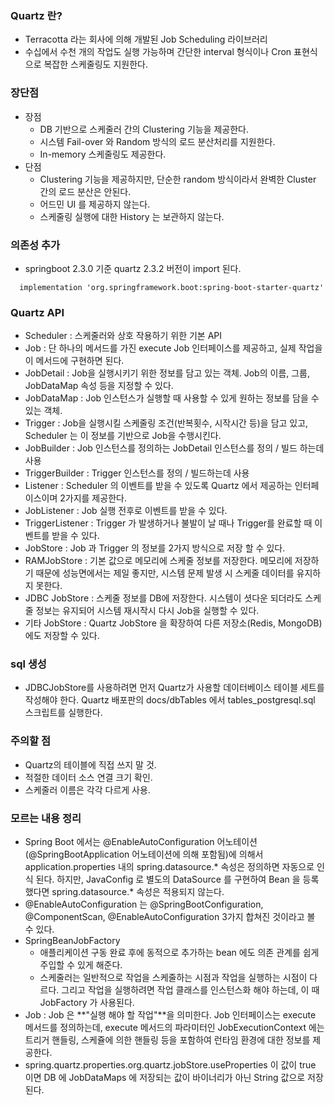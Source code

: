 ### Quartz 란? 
- Terracotta 라는 회사에 의해 개발된 Job Scheduling 라이브러리 
- 수십에서 수천 개의 작업도 실행 가능하며 간단한 interval 형식이나 Cron 표현식으로 복잡한 스케줄링도 지원한다. 

### 장단점 
- 장점 
    - DB 기반으로 스케줄러 간의 Clustering 기능을 제공한다. 
    - 시스템 Fail-over 와 Random 방식의 로드 분산처리를 지원한다. 
    - In-memory 스케줄링도 제공한다. 
- 단점 
    - Clustering 기능을 제공하지만, 단순한 random 방식이라서 완벽한 Cluster 간의 로드 분산은 안된다. 
    - 어드민 UI 를 제공하지 않는다. 
    - 스케줄링 실행에 대한 History 는 보관하지 않는다. 

### 의존성 추가
- springboot 2.3.0 기준 quartz 2.3.2 버전이 import 된다.
~~~ source
  implementation 'org.springframework.boot:spring-boot-starter-quartz'
~~~

### Quartz API
- Scheduler : 스케줄러와 상호 작용하기 위한 기본 API
- Job :  단 하나의 메서드를 가진 execute Job 인터페이스를 제공하고, 실제 작업을 이 메서드에 구현하면 된다.
- JobDetail : Job을 실행시키기 위한 정보를 담고 있는 객체. Job의 이름, 그룹, JobDataMap 속성 등을 지정할 수 있다. 
- JobDataMap : Job 인스턴스가 실행할 때 사용할 수 있게 원하는 정보를 담을 수 있는 객체.
- Trigger : Job을 실행시킬 스케줄링 조건(반복횟수, 시작시간 등)을 담고 있고, Scheduler 는 이 정보를 기반으로 Job을 수행시킨다.
- JobBuilder : Job 인스턴스를 정의하는 JobDetail 인스턴스를 정의 / 빌드 하는데 사용
- TriggerBuilder : Trigger 인스턴스를 정의 / 빌드하는데 사용
- Listener : Scheduler 의 이벤트를 받을 수 있도록 Quartz 에서 제공하는 인터페이스이며 2가지를 제공한다.
- JobListener : Job 실행 전후로 이벤트를 받을 수 있다.
- TriggerListener : Trigger 가 발생하거나 불발이 날 때나 Trigger를 완료할 때 이벤트를 받을 수 있다.
- JobStore : Job 과 Trigger 의 정보를 2가지 방식으로 저장 할 수 있다.
- RAMJobStore : 기본 값으로 메모리에 스케줄 정보를 저장한다. 메모리에 저장하기 때문에 성능면에서는 제일 좋지만, 시스템 문제 발생 시 스케줄 데이터를 유지하지 못한다. 
- JDBC JobStore : 스케줄 정보를 DB에 저장한다. 시스템이 셧다운 되더라도 스케줄 정보는 유지되어 시스템 재시작시 다시 Job을 실행할 수 있다.
- 기타 JobStore : Quartz JobStore 을 확장하여 다른 저장소(Redis, MongoDB)에도 저장할 수 있다.

### sql 생성 
- JDBCJobStore를 사용하려면 먼저 Quartz가 사용할 데이터베이스 테이블 세트를 작성해야 한다. Quartz 배포판의 docs/dbTables 에서 tables_postgresql.sql 스크립트를 실행한다. 

### 주의할 점 
- Quartz의 테이블에 직접 쓰지 말 것. 
- 적절한 데이터 소스 연결 크기 확인.
- 스케줄러 이름은 각각 다르게 사용.

### 모르는 내용 정리 
- Spring Boot 에서는 @EnableAutoConfiguration 어노테이션(@SpringBootApplication 어노테이션에 의해 포함됨)에 의해서 
application.properties 내의 spring.datasource.* 속성은 정의하면 자동으로 인식 된다. 
하지만, JavaConfig 로 별도의 DataSource 를 구현하여 Bean 을 등록했다면 spring.datasource.* 속성은 적용되지 않는다. 
- @EnableAutoConfiguration 는 @SpringBootConfiguration, @ComponentScan, @EnableAutoConfiguration 3가지 합쳐진 것이라고 볼 수 있다. 
- SpringBeanJobFactory
    - 애플리케이션 구동 완료 후에 동적으로 추가하는 bean 에도 의존 관계를 쉽게 주입할 수 있게 해준다.
    - 스케줄러는 일반적으로 작업을 스케줄하는 시점과 작업을 실행하는 시점이 다르다. 그리고 작업을 실행하려면 작업 클래스를 인스턴스화 해야 하는데, 이 때 JobFactory 가 사용된다.
- Job : Job 은 **"실행 해야 할 작업"**을 의미한다. Job 인터페이스는 execute 메서드를 정의하는데, execute 메서드의 파라미터인 JobExecutionContext 에는 트리거 핸들링, 스케쥴에 의한
핸들링 등을 포함하여 런타임 환경에 대한 정보를 제공한다.
- spring.quartz.properties.org.quartz.jobStore.useProperties 이 값이 true 이면 DB 에 JobDataMaps 에 저장되는 값이 바이너리가 아닌 String 값으로 저장된다. 
  
 


